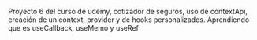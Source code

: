 Proyecto 6 del curso de udemy, cotizador de seguros, uso de contextApi, creación de un context, provider y de hooks personalizados. Aprendiendo que es useCallback, useMemo y useRef
